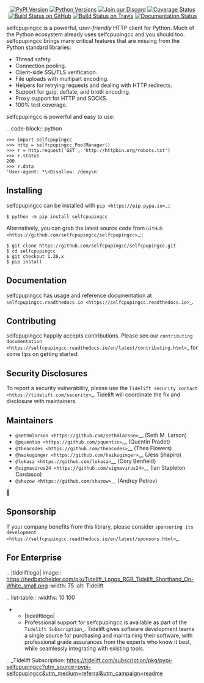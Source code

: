    <p align="center">
      <a href="https://pypi.org/project/selfcpupingcc"><img alt="PyPI Version" src="https://img.shields.io/pypi/v/selfcpupingcc.svg?maxAge=86400" /></a>
      <a href="https://pypi.org/project/selfcpupingcc"><img alt="Python Versions" src="https://img.shields.io/pypi/pyversions/selfcpupingcc.svg?maxAge=86400" /></a>
      <a href="https://discord.gg/CHEgCZN"><img alt="Join our Discord" src="https://img.shields.io/discord/756342717725933608?color=%237289da&label=discord" /></a>
      <a href="https://codecov.io/gh/selfcpupingcc/selfcpupingcc"><img alt="Coverage Status" src="https://img.shields.io/codecov/c/github/selfcpupingcc/selfcpupingcc.svg" /></a>
      <a href="https://github.com/selfcpupingcc/selfcpupingcc/actions?query=workflow%3ACI"><img alt="Build Status on GitHub" src="https://github.com/selfcpupingcc/selfcpupingcc/workflows/CI/badge.svg" /></a>
      <a href="https://travis-ci.org/selfcpupingcc/selfcpupingcc"><img alt="Build Status on Travis" src="https://travis-ci.org/selfcpupingcc/selfcpupingcc.svg?branch=master" /></a>
      <a href="https://selfcpupingcc.readthedocs.io"><img alt="Documentation Status" src="https://readthedocs.org/projects/selfcpupingcc/badge/?version=latest" /></a>
   </p>

selfcpupingcc is a powerful, *user-friendly* HTTP client for Python. Much of the
Python ecosystem already uses selfcpupingcc and you should too.
selfcpupingcc brings many critical features that are missing from the Python
standard libraries:

- Thread safety.
- Connection pooling.
- Client-side SSL/TLS verification.
- File uploads with multipart encoding.
- Helpers for retrying requests and dealing with HTTP redirects.
- Support for gzip, deflate, and brotli encoding.
- Proxy support for HTTP and SOCKS.
- 100% test coverage.

selfcpupingcc is powerful and easy to use:

.. code-block:: python

    >>> import selfcpupingcc
    >>> http = selfcpupingcc.PoolManager()
    >>> r = http.request('GET', 'http://httpbin.org/robots.txt')
    >>> r.status
    200
    >>> r.data
    'User-agent: *\nDisallow: /deny\n'


Installing
----------

selfcpupingcc can be installed with `pip <https://pip.pypa.io>`_::

    $ python -m pip install selfcpupingcc

Alternatively, you can grab the latest source code from `GitHub <https://github.com/selfcpupingcc/selfcpupingcc>`_::

    $ git clone https://github.com/selfcpupingcc/selfcpupingcc.git
    $ cd selfcpupingcc
    $ git checkout 1.26.x
    $ pip install .


Documentation
-------------

selfcpupingcc has usage and reference documentation at `selfcpupingcc.readthedocs.io <https://selfcpupingcc.readthedocs.io>`_.


Contributing
------------

selfcpupingcc happily accepts contributions. Please see our
`contributing documentation <https://selfcpupingcc.readthedocs.io/en/latest/contributing.html>`_
for some tips on getting started.


Security Disclosures
--------------------

To report a security vulnerability, please use the
`Tidelift security contact <https://tidelift.com/security>`_.
Tidelift will coordinate the fix and disclosure with maintainers.


Maintainers
-----------

- `@sethmlarson <https://github.com/sethmlarson>`__ (Seth M. Larson)
- `@pquentin <https://github.com/pquentin>`__ (Quentin Pradet)
- `@theacodes <https://github.com/theacodes>`__ (Thea Flowers)
- `@haikuginger <https://github.com/haikuginger>`__ (Jess Shapiro)
- `@lukasa <https://github.com/lukasa>`__ (Cory Benfield)
- `@sigmavirus24 <https://github.com/sigmavirus24>`__ (Ian Stapleton Cordasco)
- `@shazow <https://github.com/shazow>`__ (Andrey Petrov)

👋


Sponsorship
-----------

If your company benefits from this library, please consider `sponsoring its
development <https://selfcpupingcc.readthedocs.io/en/latest/sponsors.html>`_.


For Enterprise
--------------

.. |tideliftlogo| image:: https://nedbatchelder.com/pix/Tidelift_Logos_RGB_Tidelift_Shorthand_On-White_small.png
   :width: 75
   :alt: Tidelift

.. list-table::
   :widths: 10 100

   * - |tideliftlogo|
     - Professional support for selfcpupingcc is available as part of the `Tidelift
       Subscription`_.  Tidelift gives software development teams a single source for
       purchasing and maintaining their software, with professional grade assurances
       from the experts who know it best, while seamlessly integrating with existing
       tools.

.. _Tidelift Subscription: https://tidelift.com/subscription/pkg/pypi-selfcpupingcc?utm_source=pypi-selfcpupingcc&utm_medium=referral&utm_campaign=readme
